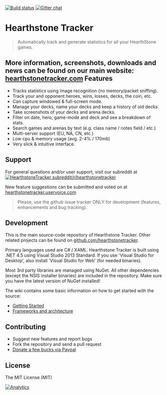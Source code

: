 [![Build status](https://ci.appveyor.com/api/projects/status/dsn7ujwtsyluqxrw/branch/master?svg=true)](https://ci.appveyor.com/project/hearthstonetracker/hearthstonetracker/branch/master)
[![Gitter chat](https://badges.gitter.im/HearthstoneTracker/HearthstoneTracker.png)](https://gitter.im/HearthstoneTracker/HearthstoneTracker)

Hearthstone Tracker 
=========

> Automatically track and generate statistics for all your HearthStone games.

More information, screenshots, downloads and news can be found on our main website: [hearthstonetracker.com](http://hearthstonetracker.com)
Features
----

 - Tracks statistics using image recognition (no memory/packet sniffing).
 - Track your and opponent heroes, wins, losses, decks, the coin, etc.
 - Can capture windowed & full-screen mode.
 - Manage your decks, name your decks and keep a history of old decks.
 - Take screenshots of your decks and arena decks.
 - Filter on date, hero, game-mode and deck and see a breakdown of stats.
 - Search games and arenas by text (e.g. class name / notes field / etc.)
 - Multi-server support (EU, NA, CN, etc.)
 - Low cpu & memory usage (avg. 2-4% / 170mb)
 - Very slick & intuitive interface.

Support
----
For general questions and/or user support, visit our subreddit at [![HearthstoneTracker subreddit](https://www.reddit.com/static/spreddit5.gif)/r/hearthstonetracker](http://reddit.com/r/hearthstonetracker)

New feature suggestions can be submitted and voted on at [hearthstonetracker.uservoice.com](http://hearthstonetracker.uservoice.com)

> Please, use the github issue tracker ONLY for development (features, enhancements and bug tracking).


Development
----
This is the main source-code repository of Hearthstone Tracker. Other related projects can be found on [github.com/hearthstonetracker](https://github.com/hearthstonetracker).

Primary languages used are C# / XAML. Hearthstone Tracker is built using .NET 4.5 using Visual Studio 2013 Standard. If you use 'Visual Studio for Desktop', also install 'Visual Studio for Web' (for needed binaries).

Most 3rd party libraries are managed using NuGet. All other dependencies (except the NSIS installer binaries) are included in the repository. Make sure you have the latest version of NuGet installed!

The wiki contains some basic information on how to get started with the source:

 - [Getting Started](https://github.com/HearthstoneTracker/HearthstoneTracker/wiki/Getting-Started) 
 - [Frameworks and architecture](https://github.com/HearthstoneTracker/HearthstoneTracker/wiki/Frameworks-and-architecture)


Contributing
----

 - Suggest new features and report bugs
 - Fork the repository and send a pull request
 - [Donate a few bucks via Paypal](https://www.paypal.com/cgi-bin/webscr?cmd=_s-xclick&hosted_button_id=C9622EYVGXT48)

License
----

The MIT License (MIT)

[![Analytics](https://ga-beacon.appspot.com/UA-46945463-7/HearthstoneTracker/README?pixel)](https://github.com/igrigorik/ga-beacon)
